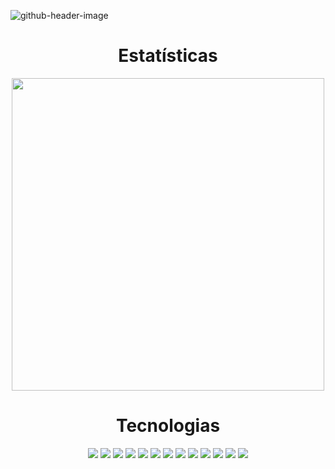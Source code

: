 ![github-header-image](https://user-images.githubusercontent.com/71099459/170146091-8b084050-0473-41df-bab9-329bc12258c3.png)

<h1 align="center">Estatísticas</h1>

<div align="center">
  <img height="500em" src="https://wakatime.com/share/@denion465/1a2de224-4582-4039-846b-45f57b912d6f.svg"/>
</div>

<h1 align="center">Tecnologias</h1>

<p align="center">
  <img
    src="https://img.shields.io/static/v1?label=|&message=JAVASCRIPT&color=informational&style=plastic&logo=JAVASCRIPT"
  />
  <img
    src="https://img.shields.io/static/v1?label=|&message=TYPESCRIPT&color=informational&style=plastic&logo=TYPESCRIPT"
  />
  <img
    src="https://img.shields.io/static/v1?label=|&message=HTML5&color=informational&style=plastic&logo=HTML5"
  />
  <img
    src="https://img.shields.io/static/v1?label=|&message=CSS3&color=informational&style=plastic&logo=CSS3"
  />
  <img
    src="https://img.shields.io/static/v1?label=|&message=REACT.JS&color=informational&style=plastic&logo=REACT"
  />
  <img
    src="https://img.shields.io/static/v1?label=|&message=VUE.JS&color=informational&style=plastic&logo=VUE.JS"
  />
  <img
    src="https://img.shields.io/static/v1?label=|&message=NODE.JS&color=informational&style=plastic&logo=NODE.JS"
  />
  <img
    src="https://img.shields.io/static/v1?label=|&message=EXPRESS&color=informational&style=plastic&logo=EXPRESS"
  />
  <img
    src="https://img.shields.io/static/v1?label=|&message=NESTJS&color=informational&style=plastic&logo=NESTJS"
  />
  <img
    src="https://img.shields.io/static/v1?label=|&message=POSTGRESQL&color=informational&style=plastic&logo=POSTGRESQL"
  />
  <img
    src="https://img.shields.io/static/v1?label=|&message=DOCKER&color=informational&style=plastic&logo=DOCKER"
  />
  <img
    src="https://img.shields.io/static/v1?label=|&message=LINUX&color=informational&style=plastic&logo=LINUX"
  />
  <img
    src="https://img.shields.io/static/v1?label=|&message=GIT&color=informational&style=plastic&logo=GIT"
  />
</p>
